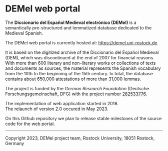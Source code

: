 DEMel web portal
=====================

The **Diccionario del Español Medieval electrónico (DEMel)** is a semantically pre-structured and lemmatized database
dedicated to the Medieval Spanish.

The DEMel web portal is currently hosted at: <https://demel.uni-rostock.de>.

It is based on the digitized archive of the Diccionario del Español Medieval (DEM), which was discontinued at the end 
of 2007 for financial reasons. With more than 600 literary and non-literary works or collections of texts and documents 
as sources, the material represents the Spanish vocabulary from the 10th to the beginning of the 15th century. 
In total, the database contains about 650,000 attestations of more than 31,000 lemmas.

The project is funded by the *German Research Foundation* (Deutsche Forschungsgemeinschaft, DFG) with the project number 
[282533776](https://gepris.dfg.de/gepris/projekt/282533776).

The implementation of web application started in 2018.  
The relaunch of version 2.0 occured in May 2023.

On this Github repository we plan to release stable milestones of the source code for the web portal.
<hr>
 Copyright 2023, DEMel project team, Rostock University, 18051 Rostock, Germany
